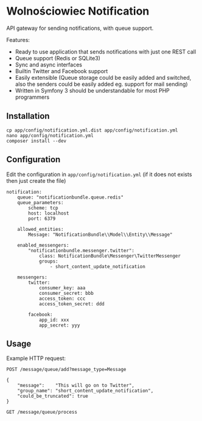 Wolnościowiec Notification
==========================

API gateway for sending notifications, with queue support.

Features:
- Ready to use application that sends notifications with just one REST call
- Queue support (Redis or SQLite3)
- Sync and async interfaces
- Builtin Twitter and Facebook support
- Easily extensible (Queue storage could be easily added and switched, also the senders could be easily added eg. support for mail sending)
- Written in Symfony 3 should be understandable for most PHP programmers

## Installation

```
cp app/config/notification.yml.dist app/config/notification.yml
nano app/config/notification.yml
composer install --dev
```

## Configuration

Edit the configuration in `app/config/notification.yml` (if it does not exists then just create the file)

```
notification:
    queue: "notificationbundle.queue.redis"
    queue_parameters:
        scheme: tcp
        host: localhost
        port: 6379

    allowed_entities:
        Message: "NotificationBundle\\Model\\Entity\\Message"

    enabled_messengers:
        "notificationbundle.messenger.twitter":
            class: NotificationBundle\Messenger\TwitterMessenger
            groups:
                - short_content_update_notification

    messengers:
        twitter:
            consumer_key: aaa
            consumer_secret: bbb
            access_token: ccc
            access_token_secret: ddd

        facebook:
            app_id: xxx
            app_secret: yyy
```

## Usage

Example HTTP request:

```
POST /message/queue/add?message_type=Message

{
    "message":    "This will go on to Twitter",
    "group_name": "short_content_update_notification",
    "could_be_truncated": true
}
```

```
GET /message/queue/process
```